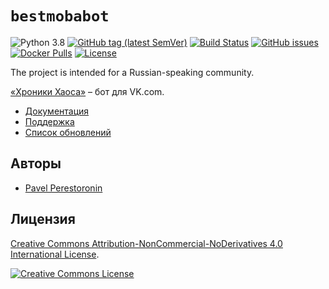 # `bestmobabot`

![Python 3.8](https://img.shields.io/badge/python-3.8-blue)
[![GitHub tag (latest SemVer)](https://img.shields.io/github/tag/eigenein/bestmobabot.svg)](https://github.com/eigenein/bestmobabot/releases)
[![Build Status](https://travis-ci.com/eigenein/bestmobabot.svg?branch=master)](https://travis-ci.com/eigenein/bestmobabot)
[![GitHub issues](https://img.shields.io/github/issues/eigenein/bestmobabot.svg)](https://github.com/eigenein/bestmobabot/issues)
[![Docker Pulls](https://img.shields.io/docker/pulls/eigenein/bestmobabot.svg)](https://hub.docker.com/r/eigenein/bestmobabot)
[![License](https://img.shields.io/badge/license-CC%20BY--NC--ND%204.0-red.svg)](https://creativecommons.org/licenses/by-nc-nd/4.0/)

The project is intended for a Russian-speaking community.

[«Хроники Хаоса»](https://vk.com/app5327745_209336881) – бот для VK.com.

- [Документация](https://eigenein.github.io/bestmobabot/)
- [Поддержка](https://github.com/eigenein/bestmobabot/issues)
- [Список обновлений](https://github.com/eigenein/bestmobabot/releases)

## Авторы

* [Pavel Perestoronin](https://github.com/eigenein)

## Лицензия

[Creative Commons Attribution-NonCommercial-NoDerivatives 4.0 International License](http://creativecommons.org/licenses/by-nc-nd/4.0/).

[![Creative Commons License](https://i.creativecommons.org/l/by-nc-nd/4.0/88x31.png)](http://creativecommons.org/licenses/by-nc-nd/4.0/)
